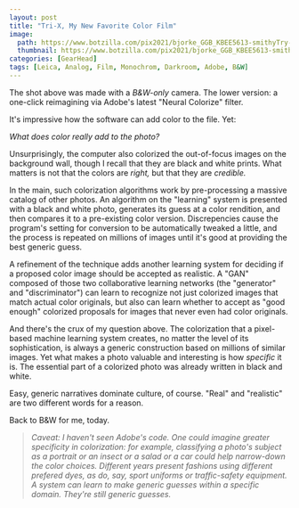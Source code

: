 ```yaml
---
layout: post
title: "Tri-X, My New Favorite Color Film"
image:
  path: https://www.botzilla.com/pix2021/bjorke_GGB_KBEE5613-smithyTry-RGBsplit.jpg
  thumbnail: https://www.botzilla.com/pix2021/bjorke_GGB_KBEE5613-smithyTry-RGBsplit.jpg
categories: [GearHead]
tags: [Leica, Analog, Film, Monochrom, Darkroom, Adobe, B&W]
---
```


The shot above was made with a _B&amp;W-only_ camera. The lower version: a one-click reimagining via Adobe's latest "Neural Colorize" filter.

It's impressive how the software can add color to the file. Yet:

_What does color really add to the photo?_

<!--more-->

Unsurprisingly, the computer also colorized the out-of-focus images on the background wall, though I recall that they are black and white prints. What matters is not that the colors are _right,_ but that they are _credible._

In the main, such colorization algorithms work by pre-processing a massive catalog of other photos. An algorithm on the "learning" system is presented with a black and white photo, generates its guess at a color rendition, and then compares it to a pre-existing color version. Discrepencies cause the program's setting for conversion to be automatically tweaked a little, and the process is repeated on millions of images until it's good at providing the best generic guess.

A refinement of the technique adds another learning system for deciding if a proposed color image should be accepted as realistic. A "GAN" composed of those two collaborative learning networks (the "generator" and "discriminator") can learn to recognize not just colorized images that match actual color originals, but also can learn whether to accept as "good enough" colorized proposals for images that never even had color originals.

And there's the crux of my question above. The colorization that a pixel-based machine learning system creates, no matter the level of its sophistication, is always a generic construction based on millions of similar images. Yet what makes a photo valuable and interesting is how _specific_ it is. The essential part of a colorized photo was already written in black and white.

Easy, generic narratives dominate culture, of course. "Real" and "realistic" are two different words for a reason. 

Back to B&amp;W for me, today.

> _Caveat: I haven't seen Adobe's code. One could imagine greater specificity in colorization: for example, classifying a photo's subject as a portrait or an insect or a salad or a car could help narrow-down the color choices. Different years present fashions using different prefered dyes, as do, say, sport uniforms or traffic-safety equipment. A system can learn to make generic guesses within a specific domain. They're still generic guesses._
